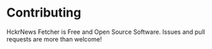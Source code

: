 # Contributing

HckrNews Fetcher is Free and Open Source Software. Issues and pull requests are more than welcome!
